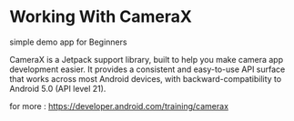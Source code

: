 # Working With CameraX

simple demo app for Beginners

CameraX is a Jetpack support library, built to help you make camera app development easier. It provides a consistent and easy-to-use API surface that works across most Android devices, with backward-compatibility to Android 5.0 (API level 21).

for more : https://developer.android.com/training/camerax
